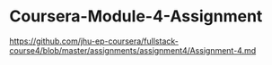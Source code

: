 # Coursera-Module-4-Assignment
https://github.com/jhu-ep-coursera/fullstack-course4/blob/master/assignments/assignment4/Assignment-4.md
